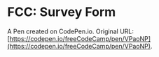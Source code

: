 # FCC: Survey Form

A Pen created on CodePen.io. Original URL: [https://codepen.io/freeCodeCamp/pen/VPaoNP](https://codepen.io/freeCodeCamp/pen/VPaoNP).


